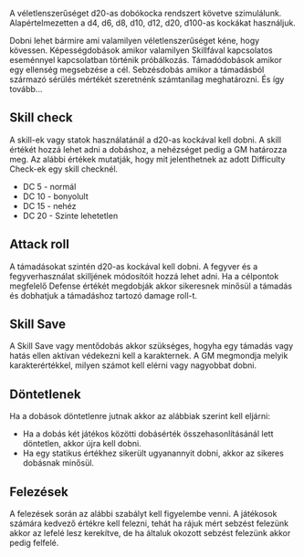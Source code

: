 A véletlenszerűséget d20-as dobókocka rendszert követve szimulálunk. Alapértelmezetten a d4, d6, d8, d10, d12, d20, d100-as kockákat használjuk.

Dobni lehet bármire ami valamilyen véletlenszerűséget kéne, hogy kövessen. Képességdobások amikor valamilyen Skillfával kapcsolatos eseménnyel kapcsolatban történik próbálkozás. Támadódobások amikor egy ellenség megsebzése a cél. Sebzésdobás amikor a támadásból származó sérülés mértékét szeretnénk számtanilag meghatározni. És így tovább...

## Skill check
A skill-ek vagy statok használatánál a d20-as kockával kell dobni. A skill értékét hozzá lehet adni a dobáshoz, a nehézséget pedig a GM határozza meg. Az alábbi értékek mutatják, hogy mit jelenthetnek az adott Difficulty Check-ek egy skill checknél.
- DC 5 - normál
- DC 10 - bonyolult
- DC 15 - nehéz
- DC 20 - Szinte lehetetlen

## Attack roll
A támadásokat szintén d20-as kockával kell dobni. A fegyver és a fegyverhasználat skilljének módosítóit hozzá lehet adni. Ha a célpontok megfelelő Defense értékét megdobják akkor sikeresnek minősül a támadás és dobhatjuk a támadáshoz tartozó damage roll-t.

## Skill Save
A Skill Save vagy mentődobás akkor szükséges, hogyha egy támadás vagy hatás ellen aktívan védekezni kell a karakternek. A GM megmondja melyik karakterértékkel, milyen számot kell elérni vagy nagyobbat dobni.

## Döntetlenek
Ha a dobások döntetlenre jutnak akkor az alábbiak szerint kell eljárni:
- Ha a dobás két játékos közötti dobásérték összehasonlításánál lett döntetlen, akkor újra kell dobni.
- Ha egy statikus értékhez sikerült ugyanannyit dobni, akkor az sikeres dobásnak minősül.

## Felezések
A felezések során az alábbi szabályt kell figyelembe venni.
A játékosok számára kedvező értékre kell felezni, tehát ha rájuk mért sebzést felezünk akkor az lefelé lesz kerekítve, de ha általuk okozott sebzést felezünk akkor pedig felfelé.